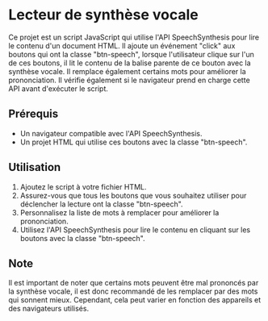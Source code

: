 # Lecteur de synthèse vocale

Ce projet est un script JavaScript qui utilise l'API SpeechSynthesis pour lire le contenu d'un document HTML. Il ajoute un événement "click" aux boutons qui ont la classe "btn-speech", lorsque l'utilisateur clique sur l'un de ces boutons, il lit le contenu de la balise parente de ce bouton avec la synthèse vocale. Il remplace également certains mots pour améliorer la prononciation. Il vérifie également si le navigateur prend en charge cette API avant d'exécuter le script.

## Prérequis

- Un navigateur compatible avec l'API SpeechSynthesis.
- Un projet HTML qui utilise ces boutons avec la classe "btn-speech".

## Utilisation

1. Ajoutez le script à votre fichier HTML.
2. Assurez-vous que tous les boutons que vous souhaitez utiliser pour déclencher la lecture ont la classe "btn-speech".
3. Personnalisez la liste de mots à remplacer pour améliorer la prononciation.
4. Utilisez l'API SpeechSynthesis pour lire le contenu en cliquant sur les boutons avec la classe "btn-speech".

## Note

Il est important de noter que certains mots peuvent être mal prononcés par la synthèse vocale, il est donc recommandé de les remplacer par des mots qui sonnent mieux. Cependant, cela peut varier en fonction des appareils et des navigateurs utilisés.
